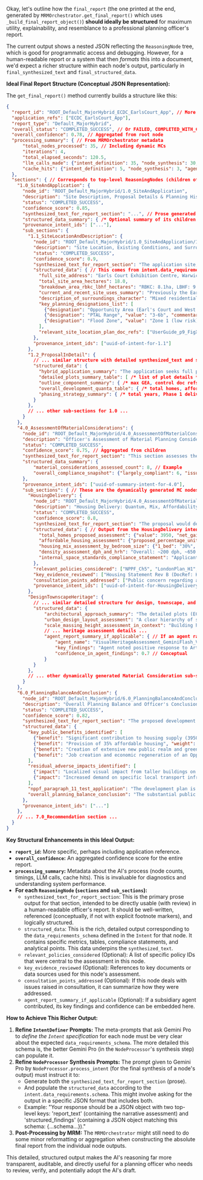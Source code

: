 Okay, let's outline how the `final_report` (the one printed at the end, generated by `MRMOrchestrator.get_final_report()` which uses `_build_final_report_object()`) **should ideally be structured** for maximum utility, explainability, and resemblance to a professional planning officer's report.

The current output shows a nested JSON reflecting the `ReasoningNode` tree, which is good for programmatic access and debugging. However, for a human-readable report or a system that then *formats* this into a document, we'd expect a richer structure within each node's output, particularly in `final_synthesized_text` and `final_structured_data`.

**Ideal Final Report Structure (Conceptual JSON Representation):**

The `get_final_report()` method currently builds a structure like this:

```json
{
  "report_id": "ROOT_Default_MajorHybrid_ECDC_EarlsCourt_App", // More specific ID
  "application_refs": ["ECDC_EarlsCourt_App"],
  "report_type": "Default_MajorHybrid",
  "overall_status": "COMPLETED_SUCCESS", // Or FAILED, COMPLETED_WITH_CLARIFICATION
  "overall_confidence": 0.78, // Aggregated from root node
  "processing_summary": { // From MRMOrchestrator metadata
      "total_nodes_processed": 35, // Including dynamic MCs
      "iterations": 4,
      "total_elapsed_seconds": 120.5,
      "llm_calls_made": {"intent_definition": 35, "node_synthesis": 30, "agent_calls": 5, "scan": 1},
      "cache_hits": {"intent_definition": 5, "node_synthesis": 3, "agent_calls": 1}
  },
  "sections": { // Corresponds to top-level ReasoningNodes (children of root)
    "1.0_SiteAndApplication": {
      "node_id": "ROOT_Default_MajorHybrid/1.0_SiteAndApplication",
      "description": "Site Description, Proposal Details & Planning History",
      "status": "COMPLETED_SUCCESS",
      "confidence_score": 0.85,
      "synthesized_text_for_report_section": "...", // Prose generated by this node's summary intent
      "structured_data_summary": { /* Optional summary of its children's structured data */ },
      "provenance_intent_ids": ["..."],
      "sub_sections": {
        "1.1_SiteLocationAndDescription": {
          "node_id": "ROOT_Default_MajorHybrid/1.0_SiteAndApplication/1.1_SiteLocationAndDescription",
          "description": "Site Location, Existing Conditions, and Surrounding Area Character",
          "status": "COMPLETED_SUCCESS",
          "confidence_score": 0.9,
          "synthesized_text_for_report_section": "The application site, known as ECDC Earls Court (Application Ref: ECDC_EarlsCourt_App), is located at [Full Address]. It covers an area of approximately 18 hectares, straddling the Royal Borough of Kensington and Chelsea (approx. 8ha) and the London Borough of Hammersmith and Fulham (approx. 10ha). The site is a significant brownfield opportunity area...PTAL ratings range from 3 to 6b... The surrounding area is characterized by [description] to the north, [description] to the east... Key constraints include [Flood Zone X, proximity to Y Conservation Area].",
          "structured_data": { // This comes from intent.data_requirements.schema fulfillment
            "full_site_address": "Earls Court Exhibition Centre, Warwick Road, London, SW5 9TA",
            "total_site_area_hectares": 18.0,
            "breakdown_area_rbkc_lbhf_hectares": "RBKC: 8.1ha, LBHF: 9.9ha",
            "current_and_recent_site_uses_summary": "Previously the Earls Court Exhibition Centres, now largely cleared. Some ancillary structures and Lillie Bridge Depot remain partially operational.",
            "description_of_surroundings_character": "Mixed residential densities, commercial frontages along Warwick Road and Old Brompton Road, transport infrastructure.",
            "key_planning_designations_list": [
              {"designation": "Opportunity Area (Earl's Court and West Kensington)", "source": "London Plan Policy SD1", "implications": "Strategic site for housing and employment growth."},
              {"designation": "PTAL Range", "value": "3-6b", "commentary": "Good to excellent public transport accessibility."},
              {"designation": "Flood Zone", "value": "Zone 1 (low risk) with areas of Zone 2/3 surface water", "commentary": "FRA required."}
            ],
            "relevant_site_location_plan_doc_refs": ["UserGuide_p9_FigX", "DAS_Vol1_Fig2.1"]
          },
          "provenance_intent_ids": ["uuid-of-intent-for-1.1"]
        },
        "1.2_ProposalInDetail": {
          // ... similar structure with detailed synthesized_text and structured_data specific to proposal details ...
          "structured_data": {
            "hybrid_application_summary": "The application seeks full planning permission for Phase 1A plots (ECO5, WBO3, etc.) and outline permission for the remainder of the site, governed by parameter plans and a design code.",
            "detailed_plots_summary_table": [ /* list of plot details */ ],
            "outline_component_summary": { /* max GEA, control doc refs */ },
            "overall_development_quanta_table": { /* total homes, affordable %, office sqm etc. */ },
            "phasing_strategy_summary": { /* total years, Phase 1 deliverables */ }
          }
        },
        // ... other sub-sections for 1.0 ...
      }
    },
    "4.0_AssessmentOfMaterialConsiderations": {
      "node_id": "ROOT_Default_MajorHybrid/4.0_AssessmentOfMaterialConsiderations",
      "description": "Officer's Assessment of Material Planning Considerations",
      "status": "COMPLETED_SUCCESS",
      "confidence_score": 0.75, // Aggregated from children
      "synthesized_text_for_report_section": "This section assesses the key material planning considerations arising from the proposed development. Each consideration has been evaluated against relevant national, regional, and local planning policies, taking into account submitted evidence and consultation responses. [This would be a summary generated by this parent node's own synthesis intent, drawing from its children's outputs].",
      "structured_data_summary": {
          "material_considerations_assessed_count": 8, // Example
          "overall_compliance_snapshot": {"largely_compliant": 6, "issues_requiring_mitigation_or_conditions": 2, "significant_conflict": 0}
      },
      "provenance_intent_ids": ["uuid-of-summary-intent-for-4.0"],
      "sub_sections": { // These are the dynamically generated MC nodes
        "HousingDelivery": {
          "node_id": "ROOT_Default_MajorHybrid/4.0_AssessmentOfMaterialConsiderations/HousingDelivery",
          "description": "Housing Delivery: Quantum, Mix, Affordability, Density, and Standards for ECDC_EarlsCourt_App",
          "status": "COMPLETED_SUCCESS",
          "confidence_score": 0.8,
          "synthesized_text_for_report_section": "The proposal would deliver up to 3,950 new homes, making a significant contribution to housing supply. An overall target of 35% affordable housing is proposed, split across [Social Rent %, Intermediate %]. This [meets/falls short of/exceeds] the Local Plan target of X% and the London Plan's strategic target. The unit mix provides [summary of 1,2,3,4+ bed units] which [addresses/partially addresses] identified local needs for family housing. Density levels at [X dph / Y hrh] are considered [appropriate/high/low] for this Opportunity Area location with good PTAL, aligning with design-led intensification principles. All units are stated to meet or exceed National Described Space Standards. Viability information [has/has not] been provided to justify the affordable housing offer.",
          "structured_data": { // Output from the HousingDelivery intent's data_requirements_schema
            "total_homes_proposed_assessment": {"value": 3950, "net_gain": 3950, "compliance_with_oa_target_commentary": "Contributes significantly to OA targets, though specific OAPF targets may need verification."},
            "affordable_housing_assessment": {"proposed_percentage_units_and_hr": "35% by unit, 33% by habitable room (example)", "policy_target_percentage": "RBKC: 35%, LBHF: 50% (blended target needed)", "gap_or_compliance_commentary": "Meets RBKC, further discussion needed for LBHF portion or overall blended compliance. Viability to be reviewed.", "tenure_split_proposed_social_intermediate_shared": "Approx. 70% Social/London Affordable Rent, 30% Intermediate (Shared Ownership/LDR)."},
            "housing_mix_assessment_by_bedroom_size": {"1_bed": "30%", "2_bed": "40%", "3_bed": "25%", "4_bed_plus": "5%", "family_housing_commentary": "Good provision of 3+ bed units contributing to family housing needs."},
            "density_assessment_dph_and_hrh": "Overall: ~200 dph, ~650 hrh. Varies by character area. Considered acceptable for an OA subject to high design quality.",
            "internal_space_standards_compliance_statement": "Applicant confirms all units meet or exceed NDSS. To be secured by condition."
          },
          "relevant_policies_considered": ["NPPF_Ch5", "LondonPlan_H1", "LondonPlan_H5", "RBKC_CH1", "LBHF_HNA"], // List of policy IDs this assessment focused on
          "key_evidence_reviewed": ["Housing Statement Rev B (DocRef: HS001)", "Development Specification App. C (DocRef: DS003)"],
          "consultation_points_addressed": ["Public concern regarding affordability levels.", "GLA comments on tenure split."],
          "provenance_intent_ids": ["uuid-of-intent-for-HousingDelivery"]
        },
        "DesignTownscapeHeritage": {
          // ... similar detailed structure for design, townscape, and heritage, including agent findings if an agent ran ...
          "structured_data": {
              "architectural_approach_summary": "The detailed plots (ECO5, WBO3 etc.) propose a contemporary interpretation of Art Deco and Art Moderne principles, using brick, metal, and stone. The outline components will be governed by the Design Code.",
              "urban_design_layout_assessment": "A clear hierarchy of streets and spaces is proposed, with a central public park (The Table) and improved permeability. Active frontages are proposed along key routes.",
              "scale_massing_height_assessment_in_context": "Building heights range significantly, with taller elements marking key nodes and responding to transport hubs. Parameter plans control maximum AODs. Transition to surrounding lower-rise areas needs careful management.",
              // ... heritage assessment details ...
              "agent_report_summary_if_applicable": { // If an agent ran
                  "agent_name": "VisualHeritageAssessment_GeminiFlash_V1",
                  "key_findings": "Agent noted positive response to Art Deco cues in detailed plots. Raised concern about potential visual impact of Plot Z on distant views of Conservation Area Y, recommending further CGI verification.",
                  "confidence_in_agent_findings": 0.7 // Conceptual
              }
          }
        },
        // ... other dynamically generated Material Consideration sub-sections ...
      }
    },
    "6.0_PlanningBalanceAndConclusion": {
      "node_id": "ROOT_Default_MajorHybrid/6.0_PlanningBalanceAndConclusion",
      "description": "Overall Planning Balance and Officer's Conclusion",
      "status": "COMPLETED_SUCCESS",
      "confidence_score": 0.82,
      "synthesized_text_for_report_section": "The proposed development offers substantial public benefits, including [Benefit 1 e.g., significant housing delivery with 35% affordable], [Benefit 2 e.g., 12,000 new jobs and economic stimulus], and [Benefit 3 e.g., 20 acres of new public realm]. These benefits weigh heavily in favour of the scheme. Identified harms, such as [Harm 1 e.g., some residual townscape impact on specific views] and [Harm 2 e.g., increased pressure on X tube line during peak hours], have been assessed. Proposed mitigation measures [describe effectiveness]. On balance, and applying the tests in NPPF Paragraph 11, the adverse impacts are not considered to significantly and demonstrably outweigh the benefits when assessed against the development plan as a whole. The proposal is therefore considered to represent sustainable development.",
      "structured_data": {
        "key_public_benefits_identified": [
          {"benefit": "Significant contribution to housing supply (3950 units)", "weight": "Very High", "policy_link": ["NPPF_Ch5", "LP_H1"]},
          {"benefit": "Provision of 35% affordable housing", "weight": "High", "policy_link": ["LP_H5", "LocalPlan_AH"]},
          {"benefit": "Creation of extensive new public realm and green space", "weight": "High", "policy_link": ["NPPF_Ch8", "LP_G_Series"]},
          {"benefit": "Job creation and economic regeneration of an Opportunity Area", "weight": "Very High", "policy_link": ["NPPF_Ch6", "LP_E_Series", "LP_SD1"]}
        ],
        "residual_adverse_impacts_identified": [
          {"impact": "Localized visual impact from taller buildings on some mid-range views towards X.", "mitigation_summary": "Design Code controls, material quality, landscaping.", "residual_harm_level": "Minor Adverse", "weight": "Medium"},
          {"impact": "Increased demand on specific local transport infrastructure (X station, Y bus route).", "mitigation_summary": "S106 contributions, Travel Plan measures.", "residual_harm_level": "Moderate Adverse (manageable)", "weight": "Medium"}
        ],
        "nppf_paragraph_11_test_application": "The development plan is [up-to-date/partially out-of-date regarding X]. Relevant policies [are/are not] a clear reason for refusal. The adverse impacts identified do not significantly and demonstrably outweigh the benefits.",
        "overall_planning_balance_conclusion": "The substantial public benefits offered by this strategic regeneration scheme are considered to outweigh the identified and mitigated harms. The proposal accords with the overarching aims of the development plan and constitutes sustainable development."
      },
      "provenance_intent_ids": ["..."]
    },
    // ... 7.0_Recommendation section ...
  }
}
```

**Key Structural Enhancements in this Ideal Output:**

*   **`report_id`:** More specific, perhaps including application reference.
*   **`overall_confidence`:** An aggregated confidence score for the entire report.
*   **`processing_summary`:** Metadata about the AI's process (node counts, timings, LLM calls, cache hits). This is invaluable for diagnostics and understanding system performance.
*   **For each `ReasoningNode` (`sections` and `sub_sections`):**
    *   `synthesized_text_for_report_section`: This is the primary prose output for that section, intended to be directly usable (with review) in a human-readable officer's report. It should be well-written, referenced (conceptually, if not with explicit footnote markers), and logically structured.
    *   `structured_data`: This is the rich, detailed output corresponding to the `data_requirements_schema` defined in the `Intent` for that node. It contains specific metrics, tables, compliance statements, and analytical points. This data underpins the `synthesized_text`.
    *   `relevant_policies_considered` (Optional): A list of specific policy IDs that were central to the assessment in this node.
    *   `key_evidence_reviewed` (Optional): References to key documents or data sources used for this node's assessment.
    *   `consultation_points_addressed` (Optional): If this node deals with issues raised in consultation, it can summarize how they were addressed.
    *   `agent_report_summary_if_applicable` (Optional): If a subsidiary agent contributed, its key findings and confidence can be embedded here.

**How to Achieve This Richer Output:**

1.  **Refine `IntentDefiner` Prompts:** The meta-prompts that ask Gemini Pro to *define the `Intent` specification* for each node must be very clear about the expected `data_requirements_schema`. The more detailed this schema is, the better Gemini Pro (in the `NodeProcessor`'s synthesis step) can populate it.
2.  **Refine `NodeProcessor` Synthesis Prompts:** The prompt given to Gemini Pro by `NodeProcessor.process_intent` (for the final synthesis of a node's output) must instruct it to:
    *   Generate both the `synthesized_text_for_report_section` (prose).
    *   And populate the `structured_data` according to the `intent.data_requirements.schema`. This might involve asking for the output in a specific JSON format that includes both.
    *   Example: "Your response should be a JSON object with two top-level keys: 'report_text' (containing the narrative assessment) and 'structured_findings' (containing a JSON object matching this schema: {...schema...})."
3.  **Post-Processing by MRM:** The `MRMOrchestrator` might still need to do some minor reformatting or aggregation when constructing the absolute final report from the individual node outputs.

This detailed, structured output makes the AI's reasoning far more transparent, auditable, and directly useful for a planning officer who needs to review, verify, and potentially adopt the AI's draft.